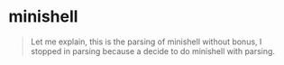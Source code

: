 # minishell
> Let me explain, this is the parsing of minishell without bonus, I stopped in parsing because a decide to do minishell with parsing.
